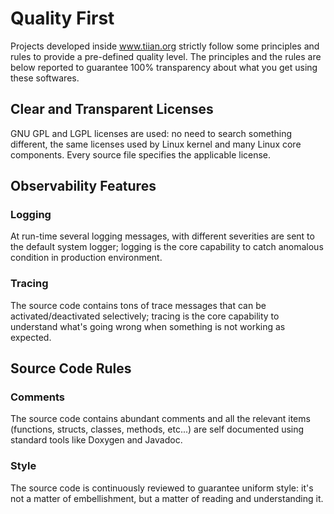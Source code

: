 # Quality First

Projects developed inside www.tiian.org strictly follow some principles and rules to provide a pre-defined quality level. The principles and the rules are below reported to guarantee 100% transparency about what you get using these softwares.

## Clear and Transparent Licenses

GNU GPL and LGPL licenses are used: no need to search something different, the same licenses used by Linux kernel and many Linux core components.
Every source file specifies the applicable license.

## Observability Features

### Logging

At run-time several logging messages, with different severities are sent to the default system logger; logging is the core capability to catch anomalous condition in production environment.

### Tracing

The source code contains tons of trace messages that can be activated/deactivated selectively; tracing is the core capability to understand what's going wrong when something is not working as expected.

## Source Code Rules

### Comments

The source code contains abundant comments and all the relevant items (functions, structs, classes, methods, etc...) are self documented using standard tools like Doxygen and Javadoc.

### Style

The source code is continuously reviewed to guarantee uniform style: it's not a matter of embellishment, but a matter of reading and understanding it.

